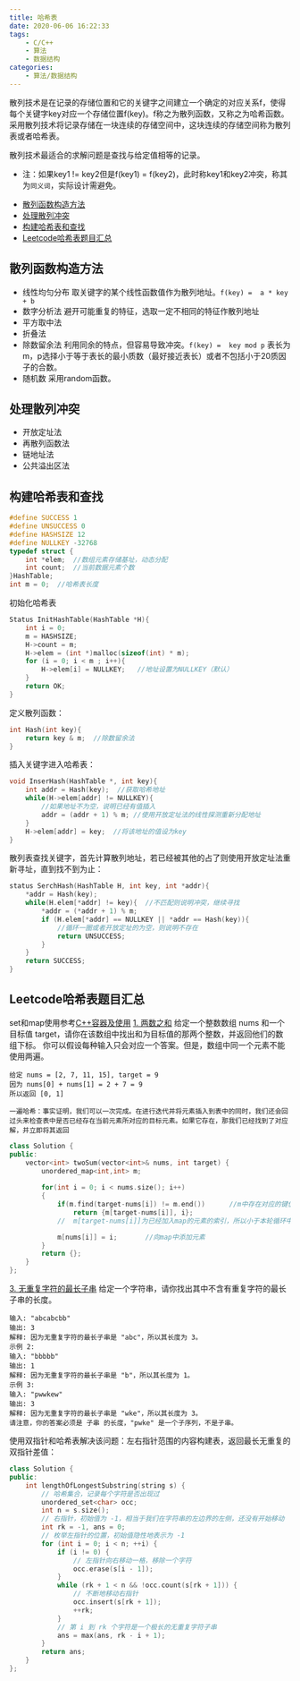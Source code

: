 ```yaml
---
title: 哈希表
date: 2020-06-06 16:22:33
tags: 
    - C/C++
    - 算法
    - 数据结构
categories: 
    - 算法/数据结构
---
```

散列技术是在记录的存储位置和它的关键字之间建立一个确定的对应关系f，使得每个关键字key对应一个存储位置f(key)。f称之为散列函数，又称之为哈希函数。采用散列技术将记录存储在一块连续的存储空间中，这块连续的存储空间称为散列表或者哈希表。

<!-- more -->
散列技术最适合的求解问题是查找与给定值相等的记录。
* 注：如果key1 != key2但是f(key1) = f(key2)，此时称key1和key2冲突，称其为`同义词`，实际设计需避免。


- [散列函数构造方法](#散列函数构造方法)
- [处理散列冲突](#处理散列冲突)
- [构建哈希表和查找](#构建哈希表和查找)
- [Leetcode哈希表题目汇总](#leetcode哈希表题目汇总)
<!-- more -->
## 散列函数构造方法
* 线性均匀分布
取关键字的某个线性函数值作为散列地址。`f(key) =  a * key + b`
* 数字分析法
避开可能重复的特征，选取一定不相同的特征作散列地址
* 平方取中法
* 折叠法
* 除数留余法
利用同余的特点，但容易导致冲突。`f(key) =  key mod p`
表长为m，p选择小于等于表长的最小质数（最好接近表长）或者不包括小于20质因子的合数。
* 随机数
采用random函数。
  
## 处理散列冲突
* 开放定址法
* 再散列函数法
* 链地址法
* 公共溢出区法

  
## 构建哈希表和查找
```cpp
#define SUCCESS 1
#define UNSUCCESS 0
#define HASHSIZE 12
#define NULLKEY -32768
typedef struct {
    int *elem;  //数组元素存储基址，动态分配
    int count;  //当前数据元素个数
}HashTable;
int m = 0;  //哈希表长度
```
初始化哈希表
```cpp
Status InitHashTable(HashTable *H){
    int i = 0;
    m = HASHSIZE;
    H->count = m;
    H->elem = (int *)malloc(sizeof(int) * m);
    for (i = 0; i < m ; i++){
        H->elem[i] = NULLKEY;   //地址设置为NULLKEY（默认）
    }
    return OK;
}
```
定义散列函数：
```cpp
int Hash(int key){
    return key & m;  //除数留余法
}
```
插入关键字进入哈希表：
```cpp
void InserHash(HashTable *, int key){
    int addr = Hash(key);  //获取哈希地址
    while(H->elem[addr] != NULLKEY){
        //如果地址不为空，说明已经有值插入
        addr = (addr + 1) % m; //使用开放定址法的线性探测重新分配地址
    }
    H->elem[addr] = key;  //将该地址的值设为key
}
```
散列表查找关键字，首先计算散列地址，若已经被其他的占了则使用开放定址法重新寻址，直到找不到为止：
```cpp
status SerchHash(HashTable H, int key, int *addr){
    *addr = Hash(key);
    while(H.elem[*addr] != key){  //不匹配则说明冲突，继续寻找
        *addr = (*addr + 1) % m;
        if (H.elem[*addr] == NULLKEY || *addr == Hash(key)){
            //循环一圈或者开放定址的为空，则说明不存在
            return UNSUCCESS;
        }
    }
    return SUCCESS;
}
```
## Leetcode哈希表题目汇总
set和map使用参考[C++容器及使用](http://175.24.64.165/2020/06/06/C-容器/)
[1. 两数之和](https://leetcode-cn.com/problems/two-sum/)
给定一个整数数组 nums 和一个目标值 target，请你在该数组中找出和为目标值的那两个整数，并返回他们的数组下标。
你可以假设每种输入只会对应一个答案。但是，数组中同一个元素不能使用两遍。
```
给定 nums = [2, 7, 11, 15], target = 9
因为 nums[0] + nums[1] = 2 + 7 = 9
所以返回 [0, 1]
  
一遍哈希：事实证明，我们可以一次完成。在进行迭代并将元素插入到表中的同时，我们还会回过头来检查表中是否已经存在当前元素所对应的目标元素。如果它存在，那我们已经找到了对应解，并立即将其返回
```
```cpp
class Solution {
public:
    vector<int> twoSum(vector<int>& nums, int target) {
        unordered_map<int,int> m;
        
        for(int i = 0; i < nums.size(); i++)
        {
            if(m.find(target-nums[i]) != m.end())      //m中存在对应的键值
                return {m[target-nums[i]], i};        
            //  m[target-nums[i]]为已经加入map的元素的索引，所以小于本轮循环中的i，放在前面

            m[nums[i]] = i;       //向map中添加元素
        }
        return {};
    }
};
```
[3. 无重复字符的最长子串](https://leetcode-cn.com/problems/longest-substring-without-repeating-characters/)
给定一个字符串，请你找出其中不含有重复字符的最长子串的长度。

```
输入: "abcabcbb"
输出: 3 
解释: 因为无重复字符的最长子串是 "abc"，所以其长度为 3。
示例 2:
输入: "bbbbb"
输出: 1
解释: 因为无重复字符的最长子串是 "b"，所以其长度为 1。
示例 3:
输入: "pwwkew"
输出: 3
解释: 因为无重复字符的最长子串是 "wke"，所以其长度为 3。
请注意，你的答案必须是 子串 的长度，"pwke" 是一个子序列，不是子串。
```
  
使用双指针和哈希表解决该问题：左右指针范围的内容构建表，返回最长无重复的双指针差值：
```cpp
class Solution {
public:
    int lengthOfLongestSubstring(string s) {
        // 哈希集合，记录每个字符是否出现过
        unordered_set<char> occ;
        int n = s.size();
        // 右指针，初始值为 -1，相当于我们在字符串的左边界的左侧，还没有开始移动
        int rk = -1, ans = 0;
        // 枚举左指针的位置，初始值隐性地表示为 -1
        for (int i = 0; i < n; ++i) {
            if (i != 0) {
                // 左指针向右移动一格，移除一个字符
                occ.erase(s[i - 1]);
            }
            while (rk + 1 < n && !occ.count(s[rk + 1])) {
                // 不断地移动右指针
                occ.insert(s[rk + 1]);
                ++rk;
            }
            // 第 i 到 rk 个字符是一个极长的无重复字符子串
            ans = max(ans, rk - i + 1);
        }
        return ans;
    }
};
```